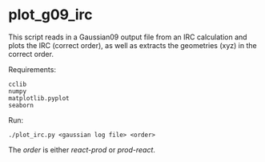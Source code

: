 # plot_g09_irc
This script reads in a Gaussian09 output file from an IRC calculation and plots the IRC (correct order), as well as extracts the geometries (xyz) in the correct order.

Requirements:
```
cclib
numpy
matplotlib.pyplot
seaborn
```
Run:
```
./plot_irc.py <gaussian log file> <order>
```
The *order* is either *react-prod* or *prod-react*.
